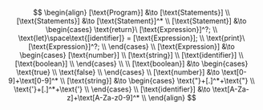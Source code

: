 $$
\begin{align}
    [\text{Program}] &\to [\text{Statements}] \\
    [\text{Statements}] &\to [\text{Statement}]^* \\
    [\text{Statement}] &\to
        \begin{cases}
            \text{return}\ [\text{Expression}]^?; \\
            \text{let}\space\text{[identifier]} = [\text{Expression}]; \\
            \text{print}\ [\text{Expression}]^?; \\
        \end{cases} \\
    [\text{Expression}] &\to
        \begin{cases}
            [\text{number}] \\
            [\text{string}] \\
            [\text{identifier}] \\
            [\text{boolean}] \\
        \end{cases} \\
        \\
    [\text{boolean}] &\to
        \begin{cases}
            \text{true} \\
            \text{false} \\
        \end{cases} \\
    [\text{number}] &\to \text[0-9]+\text[0-9]^* \\
    [\text{string}] &\to
        \begin{cases}
            \text{"}+[.]^*+\text{"} \\
            \text{'}+[.]^*+\text{'} \\
        \end{cases} \\
    [\text{identifier}] &\to \text[A-Za-z]+\text[A-Za-z0-9]^* \\
\end{align}
$$